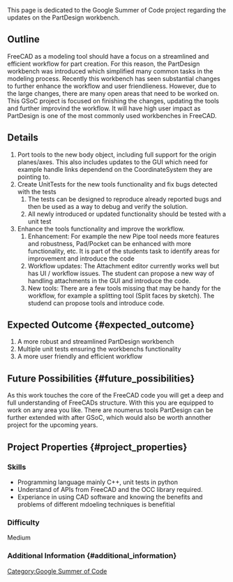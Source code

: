 This page is dedicated to the Google Summer of Code project regarding the updates on the PartDesign workbench.

## Outline

FreeCAD as a modeling tool should have a focus on a streamlined and efficient workflow for part creation. For this reason, the PartDesign workbench was introduced which simplified many common tasks in the modeling process. Recently this workbench has seen substantial changes to further enhance the workflow and user friendlieness. However, due to the large changes, there are many open areas that need to be worked on. This GSoC project is focused on finishing the changes, updating the tools and further improvind the workflow. It will have high user impact as PartDesign is one of the most commonly used workbenches in FreeCAD.

## Details

1.  Port tools to the new body object, including full support for the origin planes/axes. This also includes updates to the GUI which need for example handle links dependend on the CoordinateSystem they are pointing to.
2.  Create UnitTests for the new tools functionality and fix bugs detected with the tests
    1.  The tests can be designed to reproduce already reported bugs and then be used as a way to debug and verify the solution.
    2.  All newly introduced or updated functionality should be tested with a unit test
3.  Enhance the tools functionality and improve the workflow.
    1.  Enhancement: For example the new Pipe tool needs more features and robustness, Pad/Pocket can be enhanced with more functionality, etc. It is part of the students task to identify areas for improvement and introduce the code
    2.  Workflow updates: The Attachment editor currently works well but has UI / workflow issues. The student can propose a new way of handling attachments in the GUI and introduce the code.
    3.  New tools: There are a few tools missing that may be handy for the workflow, for example a splitting tool (Split faces by sketch). The studend can propose tools and introduce code.

## Expected Outcome {#expected_outcome}

1.  A more robust and streamlined PartDesign workbench
2.  Multiple unit tests ensuring the workbenchs functionality
3.  A more user friendly and efficient workflow

## Future Possibilities {#future_possibilities}

As this work touches the core of the FreeCAD code you will get a deep and full understanding of FreeCADs structure. With this you are equipped to work on any area you like. There are noumerus tools PartDesign can be further extended with after GSoC, which would also be worth annother project for the upcoming years.

## Project Properties {#project_properties}

### Skills

-   Programming language mainly C++, unit tests in python
-   Understand of APIs from FreeCAD and the OCC library required.
-   Experiance in using CAD software and knowing the benefits and problems of different mdoeling techniques is benefitial

### Difficulty

Medium

### Additional Information {#additional_information}

[Category:Google Summer of Code](Category:Google_Summer_of_Code.md)
